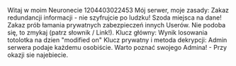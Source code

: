 Witaj w moim Neuronecie 1204403022453
Mój serwer, moje zasady:
Zakaz redundancji informacji - nie szyfrujcie po ludzku! Szoda miejsca na dane!
Zakaz prób łamania prywatnych zabezpieczeń innych Userów.
Nie podoba się, to zmykaj (patrz słownik / Link!).
Klucz główny: Wynik losowania totolotka na dzien "modified on"
Klucz prywatny i metoda dekrypcji: Admin serwera podaje każdemu osobiście.
Warto poznać swojego Admina! - Przy okazji sie najebiecie.
